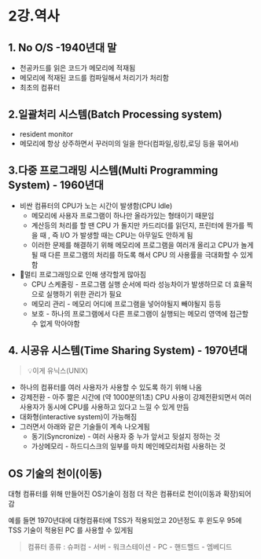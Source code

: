 # 2강.역사

## 1. No O/S -1940년대 말

* 천공카드를 읽은 코드가 메모리에 적재됨
* 메모리에 적재된 코드를 컴파일해서 처리기가 처리함
* 최초의 컴퓨터

## 2.일괄처리 시스템(Batch Processing system)

* resident monitor 
* 메모리에 항상 상주하면서 꾸러미의 일을 한다(컴파일,링킹,로딩 등을 묶어서)

## 3.다중 프로그래밍 시스템(Multi Programming System) -  1960년대

* 비싼 컴퓨터의 CPU가 노는 시간이 발생함(CPU Idle)
  * 메모리에 사용자 프로그램이 하나만 올라가있는 형태이기 때문임
  * 계산등의 처리를 할 땐 CPU 가 돌지만 카드리더를 읽던지, 프린터에 뭔가를 찍을 때 , 즉 I/O 가 발생할 때는 CPU는 아무일도 안하게 됨
  * 이러한 문제를 해결하기 위해 메모리에 프로그램을 여러개 올리고 CPU가 놀게 될 때 다른 프로그램의 처리를 하도록 해서 CPU 의 사용률을 극대화할 수 있게함
* 🎯멀티 프로그래밍으로 인해 생각할게 많아짐
  * CPU 스케줄링 - 프로그램 실행 순서에 따라 성능차이가 발생하므로 더 효율적으로 실행하기 위한 관리가 필요
  * 메모리 관리 - 메모리 어디에 프로그램을 넣어야될지 빼야될지 등등 
  * 보호 - 하나의 프로그램에서 다른 프로그램이 실행되는 메모리 영역에 접근할 수 없게 막아야함 

## 4. 시공유 시스템(Time Sharing System) - 1970년대

> 💡이게 유닉스(UNIX)

* 하나의 컴퓨터를 여러 사용자가 사용할 수 있도록 하기 위해 나옴
* 강제전환 - 아주 짦은 시간에 (약 1000분의1초) CPU 사용이 강제전환되면서 여러 사용자가 동시에 CPU를 사용하고 있다고 느낄 수 있게 만듬
* 대화형(interactive system)이 가능해짐
* 그러면서 아래와 같은 기술들이 계속 나오게됨
  * 동기(Syncronize) - 여러 사용자 중 누가 앞서고 뒷설지 정하는  것
  * 가상메모리 - 하드디스크의 일부를 마치 메인메모리처럼 사용하는 것

## OS 기술의 천이(이동)

대형 컴퓨터를 위해 만들어진 OS기술이 점점 더 작은 컴퓨터로 천이(이동과 확장)되어감

예를 들면 1970년대에 대형컴퓨터에 TSS가 적용되었고 20년정도 후 윈도우 95에  TSS 기술이 적용된 PC 를 사용할 수 있게됨

>  컴퓨터 종류 : 슈퍼컴 - 서버 - 워크스테이션 - PC - 핸드핼드 - 엠베디드 

